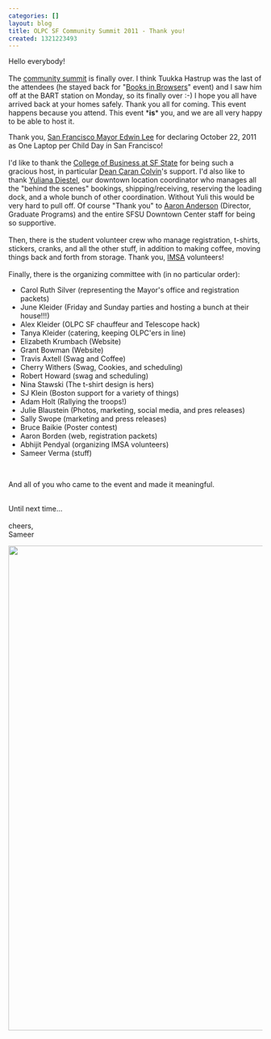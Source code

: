 ```yaml
---
categories: []
layout: blog
title: OLPC SF Community Summit 2011 - Thank you!
created: 1321223493
---
```

<p>Hello everybody!<br />
	<br />
	The <a href="http://www.olpcsf.org/CommunitySummit2011" target="_blank">community summit</a> is finally over. I think Tuukka Hastrup was the last of the attendees (he stayed back for &quot;<a href="http://bib.archive.org" target="_blank">Books in Browsers</a>&quot; event) and I saw him off at the BART station on Monday, so its finally over :-) I hope you all have arrived back at your homes safely. Thank you all for coming. This event happens because you attend. This event *<strong>is</strong>* you, and we are all very happy to be able to host it.</p>
<p>Thank you, <a href="http://sfmayor.org" target="_blank">San Francisco Mayor Edwin Lee</a> for declaring October 22, 2011 as One Laptop per Child Day in San Francisco!<br />
	<br />
	I&#39;d like to thank the <a href="http://cob.sfsu.edu" target="_blank">College of Business at SF State</a> for being such a gracious host, in particular <a href="http://cob.sfsu.edu/cob/about/dean.cfm" target="_blank">Dean Caran Colvin</a>&#39;s support. I&#39;d also like to thank <a href="http://cob.sfsu.edu/cob/directory/staff_profile.cfm?staffid=10050" target="_blank">Yuliana Diestel</a>, our downtown location coordinator who manages all the &quot;behind the scenes&quot; bookings, shipping/receiving, reserving the loading dock, and a whole bunch of other coordination. Without Yuli this would be very hard to pull off. Of course &quot;Thank you&quot; to <a href="http://cob.sfsu.edu/cob/directory/faculty_profile.cfm?facid=387" target="_blank">Aaron Anderson</a> (Director, Graduate Programs) and the entire SFSU Downtown Center staff for being so supportive.<br />
	<br />
	Then, there is the student volunteer crew who manage registration, t-shirts, stickers, cranks, and all the other stuff, in addition to making coffee, moving things back and forth from storage. Thank you, <a href="http://imsa.sfsu.edu" target="_blank">IMSA</a> volunteers!<br />
	<br />
	Finally, there is the organizing committee with (in no particular order):</p>
<ul>
	<li>
		Carol Ruth Silver (representing the Mayor&#39;s office and registration packets)</li>
	<li>
		June Kleider (Friday and Sunday parties and hosting a bunch at their house!!!)</li>
	<li>
		Alex Kleider (OLPC SF chauffeur and Telescope hack)</li>
	<li>
		Tanya Kleider (catering, keeping OLPC&#39;ers in line)</li>
	<li>
		Elizabeth Krumbach (Website)</li>
	<li>
		Grant Bowman (Website)</li>
	<li>
		Travis Axtell (Swag and Coffee)</li>
	<li>
		Cherry Withers (Swag, Cookies, and scheduling)</li>
	<li>
		Robert Howard (swag and scheduling)</li>
	<li>
		Nina Stawski (The t-shirt design is hers)</li>
	<li>
		SJ Klein (Boston support for a variety of things)</li>
	<li>
		Adam Holt (Rallying the troops!)</li>
	<li>
		Julie Blaustein (Photos, marketing, social media, and pres releases)</li>
	<li>
		Sally Swope (marketing and press releases)</li>
	<li>
		Bruce Baikie (Poster contest)</li>
	<li>
		Aaron Borden (web, registration packets)</li>
	<li>
		Abhijit Pendyal (organizing IMSA volunteers)</li>
	<li>
		Sameer Verma (stuff)</li>
</ul>
<p>&nbsp;</p>
<p>And all of you who came to the event and made it meaningful.</p>
<p><br />
	Until next time...<br />
	<br />
	cheers,<br />
	Sameer</p>
<div class="yj6qo ajU">
	<div class="ajR" data-tooltip="Show trimmed content" id=":2g2" role="button" tabindex="0">
		<img alt="" src="{{ site.baseurl }}/sites/default/files/u8/IMG_9983.jpg" style="width: 640px; height: 960px;" /></div>
</div>
<p>&nbsp;</p>
